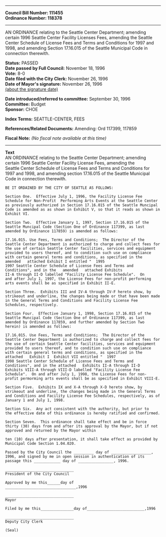 * * * * *  
  
**Council Bill Number: [](#h0)[](#h2)111455**   
**Ordinance Number: 118378**  
  
* * * * *  
  
AN ORDINANCE relating to the Seattle Center Department; amending certain 1996 Seattle Center Facility Licenses Fees, amending the Seattle Center Schedule of License Fees and Terms and Conditions for 1997 and 1998, and amending Section 17.16.015 of the Seattle Municipal Code in connection therewith.  
  
**Status:** PASSED   
**Date passed by Full Council:** November 18, 1996   
**Vote:** 8-0   
**Date filed with the City Clerk:** November 26, 1996   
**Date of Mayor's signature:** November 26, 1996   
[(about the signature date)](/~public/approvaldate.htm)   
  
  
**Date introduced/referred to committee:** September 30, 1996   
**Committee:** Budget   
**Sponsor:** CHOE   
  
**Index Terms:** SEATTLE-CENTER, FEES  
  
**References/Related Documents:** Amending: Ord 117399, 117859  
  
**Fiscal Note:** *(No fiscal note available at this time)*  
  
* * * * *  
  
**Text**  
    AN ORDINANCE relating to the Seattle Center Department; amending  
    certain 1996 Seattle Center Facility License Fees, amending the  
    Seattle Center Schedule of License Fees and Terms and Conditions for  
    1997 and 1998, and amending section 17.16.015 of the Seattle Municipal  
    Code in connection therewith.  
  
    BE IT ORDAINED BY THE CITY OF SEATTLE AS FOLLOWS:  
  
    Section One.  Effective July 1, 1996, the Facility License Fee  
    Schedule for Non-Profit  Performing Arts Events at the Seattle Center  
    as previously authorized in Section 17.16.015 of the Seattle Muncipal  
    Code is amended as as shown in Exhibit V, so that it reads as shown in  
    Exhibit VI.  
  
    Section Two.  Effective January 1, 1997, Section 17.16.015 of the  
    Seattle Muncipal Code (Section One of Ordinance 117399, as last  
    amended by Ordinance 117859) is amended as follows:  
  
    17.16.015. Use Fees, Terms and Conditions;  The Director of the  
    Seattle Center Department is authorized to charge and collect fees for  
    the use of certain Seattle Center facilities, services and equipment  
    provided to users thereof, and to condition such use on compliance  
    with certain general terms and conditions, as specified in the     
    amended   attached Exhibit I entitled "  1995    
    1997 Seattle Center Schedule of License Fees and Terms and  
    Conditions", and in the   amended   attached Exhibits  
    II-A through II-D labelled "Facility License Fee Schedule".  On  
    and after July 1, 1997, the License Fees for non-profit performing  
    arts events shall be as specified in Exhibit II-E.  
  
    Section Three.  Exhibits III and IV-A through IV-F hereto show, by  
    strikeout and underline, the changes being made or that have been made  
    in the General Terms and Conditions and Facility License Fee  
    Schedules, respectively.  
  
    Section Four.  Effective January 1, 1998, Section 17.16.015 of the  
    Seattle Muncipal Code (Section One of Ordinance 117399, as last  
    amended by Ordinance 117859, and further amended by Section Two  
    herein) is amended as follows:  
  
    17.16.015. Use Fees, Terms and Conditions;  The Director of the  
    Seattle Center Department is authorized to charge and collect fees for  
    the use of certain Seattle Center facilities, services and equipment  
    provided to users thereof, and to condition such use on compliance  
    with certain general terms and conditions, as specified in the  
    attached   Exhibit I  Exhibit VII entitled "  1997  
    1998 Seattle Center Schedule of License Fees and Terms and  
    Conditions", and in the attached   Exhibits II-A through II-D  
    Exhibits VIII-A through VIII-D labelled "Facility License Fee  
    Schedule".  On and after July 1, 1998, the License Fees for non-  
    profit permorming arts events shall be as specified in Exhibit VIII-E.  
  
    Section Five.  Exhibits IX and X-A through X-D hereto show, by  
    strikeout and underline, the changes being made in the General Terms  
    and Conditions and Facility License Fee Schedules, respectively, as of  
    January 1 and July 1, 1998.  
  
    Section Six.  Any act consistent with the authority, but prior to  
    the effective date of this ordinance is hereby ratified and confirmed.  
  
    Section Seven.  This ordinance shall take effect and be in force  
    thirty (30) days from and after its approval by the Mayor, but if not  
    approved and returned by the Mayor within  
  
    ten (10) days after presentation, it shall take effect as provided by  
    Municipal Code Section 1.04.020.  
  
    Passed by the City Council the _________ day of __________________,  
    1996, and signed by me in open session in authentication of its  
    passage this ____________ day of ________________, 1996.  
  
    _______________________________  
    President of the City Council  
  
    Approved by me this______day of  
    ________________________________,1996  
  
    _______________________________  
    Mayor  
  
    Filed by me this_______________day of__________________________,1996  
  
    _______________________________  
    Deputy City Clerk  
  
    (Seal)  
